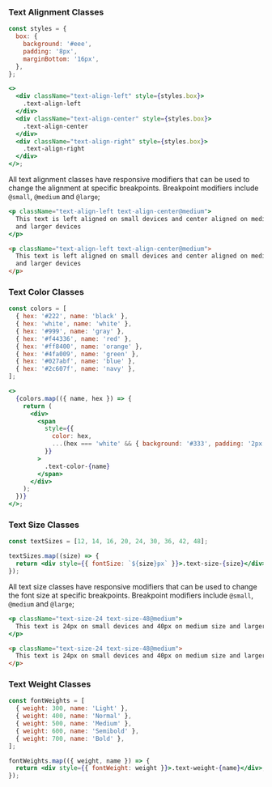 ### Text Alignment Classes

```jsx
const styles = {
  box: {
    background: '#eee',
    padding: '8px',
    marginBottom: '16px',
  },
};

<>
  <div className="text-align-left" style={styles.box}>
    .text-align-left
  </div>
  <div className="text-align-center" style={styles.box}>
    .text-align-center
  </div>
  <div className="text-align-right" style={styles.box}>
    .text-align-right
  </div>
</>;
```

All text alignment classes have responsive modifiers that can be used to change the alignment at specific breakpoints. Breakpoint modifiers include `@small`, `@medium` and `@large`;

```jsx
<p className="text-align-left text-align-center@medium">
  This text is left aligned on small devices and center aligned on medium size
  and larger devices
</p>
```

```html
<p className="text-align-left text-align-center@medium">
  This text is left aligned on small devices and center aligned on medium size
  and larger devices
</p>
```

### Text Color Classes

```jsx
const colors = [
  { hex: '#222', name: 'black' },
  { hex: 'white', name: 'white' },
  { hex: '#999', name: 'gray' },
  { hex: '#f44336', name: 'red' },
  { hex: '#ff8400', name: 'orange' },
  { hex: '#4fa009', name: 'green' },
  { hex: '#027abf', name: 'blue' },
  { hex: '#2c607f', name: 'navy' },
];

<>
  {colors.map(({ name, hex }) => {
    return (
      <div>
        <span
          style={{
            color: hex,
            ...(hex === 'white' && { background: '#333', padding: '2px' }),
          }}
        >
          .text-color-{name}
        </span>
      </div>
    );
  })}
</>;
```

### Text Size Classes

```jsx
const textSizes = [12, 14, 16, 20, 24, 30, 36, 42, 48];

textSizes.map((size) => {
  return <div style={{ fontSize: `${size}px` }}>.text-size-{size}</div>;
});
```

All text size classes have responsive modifiers that can be used to change the font size at specific breakpoints. Breakpoint modifiers include `@small`, `@medium` and `@large`;

```jsx
<p className="text-size-24 text-size-48@medium">
  This text is 24px on small devices and 40px on medium size and larger devices
</p>
```

```html
<p className="text-size-24 text-size-48@medium">
  This text is 24px on small devices and 40px on medium size and larger devices
</p>
```

### Text Weight Classes

```jsx
const fontWeights = [
  { weight: 300, name: 'Light' },
  { weight: 400, name: 'Normal' },
  { weight: 500, name: 'Medium' },
  { weight: 600, name: 'Semibold' },
  { weight: 700, name: 'Bold' },
];

fontWeights.map(({ weight, name }) => {
  return <div style={{ fontWeight: weight }}>.text-weight-{name}</div>;
});
```
